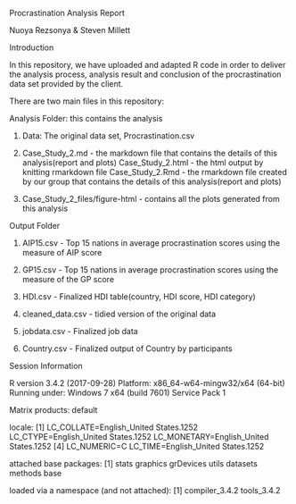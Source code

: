 
Procrastination Analysis Report

Nuoya Rezsonya & Steven Millett

Introduction

In this repository, we have uploaded and adapted R code in order to deliver the analysis process, analysis result and conclusion of the procrastination data set provided by the client.

There are two main files in this repository:

Analysis Folder: this contains the analysis 
1. Data: The original data set, Procrastination.csv 

2. Case_Study_2.md - the markdown file that contains the details of this analysis(report and plots)
   Case_Study_2.html - the html output by knitting rmarkdown file
   Case_Study_2.Rmd - the rmarkdown file created by our group that contains the details of this analysis(report and plots)

3. Case_Study_2_files/figure-html - contains all the plots generated from this analysis

Output Folder
1. AIP15.csv - Top 15 nations in average procrastination scores using the measure of AIP score

2. GP15.csv - Top 15 nations in average procrastination scores using the measure of the GP score

3. HDI.csv - Finalized HDI table(country, HDI score, HDI category)

4. cleaned_data.csv - tidied version of the original data

5. jobdata.csv - Finalized job data

6. Country.csv - Finalized output of Country by participants

Session Information

R version 3.4.2 (2017-09-28)
Platform: x86_64-w64-mingw32/x64 (64-bit)
Running under: Windows 7 x64 (build 7601) Service Pack 1

Matrix products: default

locale:
[1] LC_COLLATE=English_United States.1252  LC_CTYPE=English_United States.1252    LC_MONETARY=English_United States.1252
[4] LC_NUMERIC=C                           LC_TIME=English_United States.1252    

attached base packages:
[1] stats     graphics  grDevices utils     datasets  methods   base     

loaded via a namespace (and not attached):
[1] compiler_3.4.2 tools_3.4.2   


